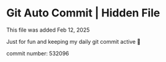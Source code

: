 # Git Auto Commit | Hidden File

This file was added Feb 12, 2025

Just for fun and keeping my daily git commit active 🤪

commit number: 532096

